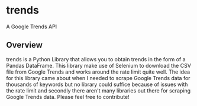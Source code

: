 # trends
A Google Trends API

## Overview
trends is a Python Library that allows you to obtain trends in the form of a Pandas DataFrame. This library make use of Selenium to download the CSV file from Google Trends and works around the rate limit quite well. The idea for this library came about when I needed to scrape Google Trends data for thousands of keywords but no library could suffice because of issues with the rate limit and secondly there aren't many libraries out there for scraping Google Trends data. Please feel free to contribute!
